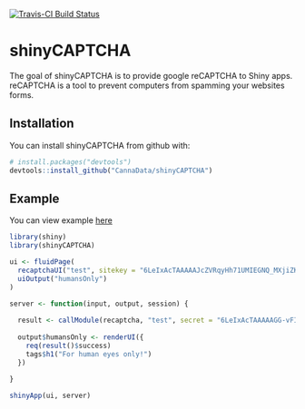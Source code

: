 
[![Travis-CI Build Status](https://travis-ci.org/CannaData/shinyCAPTCHA.svg?branch=master)](https://travis-ci.org/CannaData/shinyCAPTCHA) <!-- README.md is generated from README.Rmd. Please edit that file -->

shinyCAPTCHA
============

The goal of shinyCAPTCHA is to provide google reCAPTCHA to Shiny apps. reCAPTCHA is a tool to prevent computers from spamming your websites forms.

Installation
------------

You can install shinyCAPTCHA from github with:

``` r
# install.packages("devtools")
devtools::install_github("CannaData/shinyCAPTCHA")
```

Example
-------

You can view example [here](https://carlganz.shinyapps.io/shinyCAPTCHAdemo/)

``` r
library(shiny)
library(shinyCAPTCHA)

ui <- fluidPage(
  recaptchaUI("test", sitekey = "6LeIxAcTAAAAAJcZVRqyHh71UMIEGNQ_MXjiZKhI"),
  uiOutput("humansOnly")
)

server <- function(input, output, session) {
  
  result <- callModule(recaptcha, "test", secret = "6LeIxAcTAAAAAGG-vFI1TnRWxMZNFuojJ4WifJWe")
  
  output$humansOnly <- renderUI({
    req(result()$success)
    tags$h1("For human eyes only!")
  })
  
}

shinyApp(ui, server)
```

